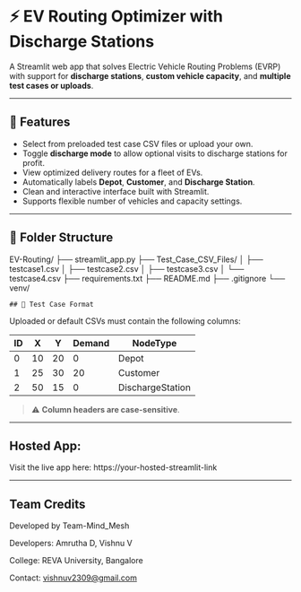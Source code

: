 # ⚡ EV Routing Optimizer with Discharge Stations

A Streamlit web app that solves Electric Vehicle Routing Problems (EVRP) with support for **discharge stations**, **custom vehicle capacity**, and **multiple test cases or uploads**.

---

## 🚀 Features

- Select from preloaded test case CSV files or upload your own.
- Toggle **discharge mode** to allow optional visits to discharge stations for profit.
- View optimized delivery routes for a fleet of EVs.
- Automatically labels **Depot**, **Customer**, and **Discharge Station**.
- Clean and interactive interface built with Streamlit.
- Supports flexible number of vehicles and capacity settings.

---

## 📁 Folder Structure

EV-Routing/
├── streamlit_app.py
├── Test_Case_CSV_Files/
│ ├── testcase1.csv
│ ├── testcase2.csv
│ ├── testcase3.csv
│ └── testcase4.csv
├── requirements.txt
├── README.md
├── .gitignore
└── venv/


    ## 📄 Test Case Format

Uploaded or default CSVs must contain the following columns:

| ID | X | Y | Demand | NodeType |
|----|----|----|--------|----------|
| 0  | 10 | 20 |  0     | Depot    |
| 1  | 25 | 30 | 20     | Customer |
| 2  | 50 | 15 |  0     | DischargeStation |

> ⚠️ **Column headers are case-sensitive**.

---

## Hosted App:
Visit the live app here:
https://your-hosted-streamlit-link

---

## Team Credits
Developed by Team-Mind_Mesh

Developers: Amrutha D, Vishnu V

College: REVA University, Bangalore

Contact: vishnuv2309@gmail.com
